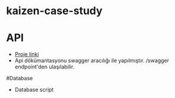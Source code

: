 # kaizen-case-study

# API
- [Proje linki](https://github.com/yunusbayazit/kaizen-case-study/tree/main/Blog.WebApi)
- Api dökümantasyonu swagger aracılığı ile yapılmıştır. /swagger endpoint'den ulaşılabilir.

#Database
- Database script 
